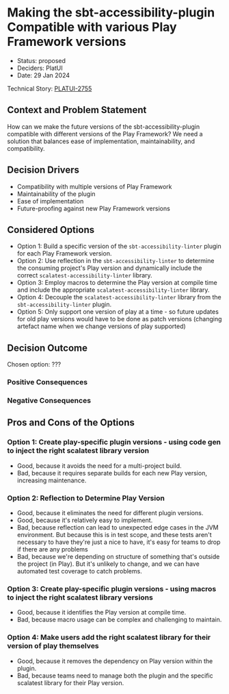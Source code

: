 # Making the sbt-accessibility-plugin Compatible with various Play Framework versions

* Status: proposed
* Deciders: PlatUI
* Date: 29 Jan 2024

Technical Story: [PLATUI-2755](https://jira.tools.tax.service.gov.uk/browse/PLATUI-2755)

## Context and Problem Statement

How can we make the future versions of the sbt-accessibility-plugin compatible with different versions of the Play Framework? We need a solution that balances ease of implementation, maintainability, and compatibility.

## Decision Drivers

* Compatibility with multiple versions of Play Framework
* Maintainability of the plugin
* Ease of implementation
* Future-proofing against new Play Framework versions

## Considered Options

* Option 1: Build a specific version of the `sbt-accessibility-linter` plugin for each Play Framework version.
* Option 2: Use reflection in the `sbt-accessibility-linter` to determine the consuming project's Play version and dynamically include the correct `scalatest-accessibility-linter` library.
* Option 3: Employ macros to determine the Play version at compile time and include the appropriate `scalatest-accessibility-linter` library.
* Option 4: Decouple the `scalatest-accessibility-linter` library from the `sbt-accessibility-linter` plugin.
* Option 5: Only support one version of play at a time - so future updates for old play versions would have to be done as patch versions (changing artefact name when we change versions of play supported)

## Decision Outcome

Chosen option: ???

### Positive Consequences

### Negative Consequences

## Pros and Cons of the Options

### Option 1: Create play-specific plugin versions - using code gen to inject the right scalatest library version

* Good, because it avoids the need for a multi-project build.
* Bad, because it requires separate builds for each new Play version, increasing maintenance.

### Option 2: Reflection to Determine Play Version

* Good, because it eliminates the need for different plugin versions.
* Good, because it's relatively easy to implement.
* Bad, because reflection can lead to unexpected edge cases in the JVM environment. But because this is in test scope, and these tests aren't necessary to have they're just a nice to have, it's easy for teams to drop if there are any problems
* Bad, because we're depending on structure of something that's outside the project (in Play). But it's unlikely to change, and we can have automated test coverage to catch problems.

### Option 3: Create play-specific plugin versions - using macros to inject the right scalatest library versions

* Good, because it identifies the Play version at compile time.
* Bad, because macro usage can be complex and challenging to maintain.

### Option 4: Make users add the right scalatest library for their version of play themselves

* Good, because it removes the dependency on Play version within the plugin.
* Bad, because teams need to manage both the plugin and the specific scalatest library for their Play version.